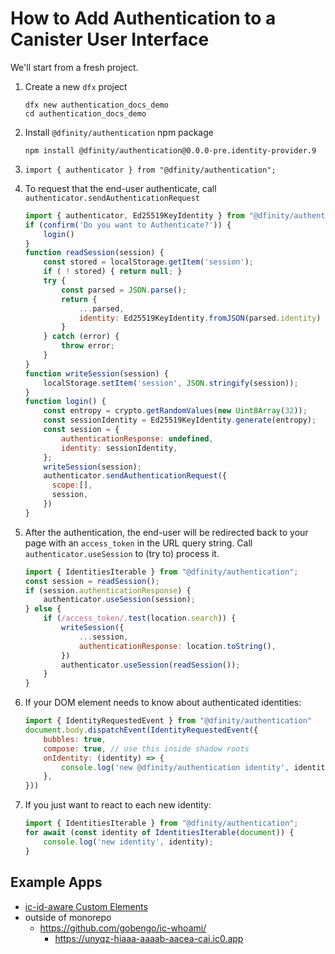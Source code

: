 # How to Add Authentication to a Canister User Interface

We'll start from a fresh project.

1. Create a new `dfx` project
    ```
    dfx new authentication_docs_demo
    cd authentication_docs_demo
    ```
1. Install `@dfinity/authentication` npm package
    ```
    npm install @dfinity/authentication@0.0.0-pre.identity-provider.9
    ```
2. `import { authenticator } from "@dfinity/authentication";`
3. To request that the end-user authenticate, call `authenticator.sendAuthenticationRequest`
    ```javascript
    import { authenticator, Ed25519KeyIdentity } from "@dfinity/authentication";
    if (confirm('Do you want to Authenticate?')) {
        login()
    }
    function readSession(session) {
        const stored = localStorage.getItem('session');
        if ( ! stored) { return null; }
        try {
            const parsed = JSON.parse();
            return {
                ...parsed,
                identity: Ed25519KeyIdentity.fromJSON(parsed.identity)
            }
        } catch (error) {
            throw error;
        }
    }
    function writeSession(session) {
        localStorage.setItem('session', JSON.stringify(session));
    }
    function login() {
        const entropy = crypto.getRandomValues(new Uint8Array(32));
        const sessionIdentity = Ed25519KeyIdentity.generate(entropy);
        const session = {
            authenticationResponse: undefined,
            identity: sessionIdentity,
        };
        writeSession(session);
        authenticator.sendAuthenticationRequest({
          scope:[],
          session,
        })
    }
    ```
4. After the authentication, the end-user will be redirected back to your page with an `access_token` in the URL query string. Call `authenticator.useSession` to (try to) process it.
    ```javascript
    import { IdentitiesIterable } from "@dfinity/authentication";
    const session = readSession();
    if (session.authenticationResponse) {
        authenticator.useSession(session);
    } else {
        if (/access_token/.test(location.search)) {
            writeSession({
                ...session,
                authenticationResponse: location.toString(),
            })
            authenticator.useSession(readSession());
        }
    }
    ```

5. If your DOM element needs to know about authenticated identities:
    ```javascript
    import { IdentityRequestedEvent } from "@dfinity/authentication"
    document.body.dispatchEvent(IdentityRequestedEvent({
        bubbles: true,
        compose: true, // use this inside shadow roots
        onIdentity: (identity) => {
            console.log('new @dfinity/authentication identity', identity);
        },
    }))
    ```

6. If you just want to react to each new identity:
    ```javascript
    import { IdentitiesIterable } from "@dfinity/authentication";
    for await (const identity of IdentitiesIterable(document)) {
        console.log('new identity', identity);
    }
    ```

## Example Apps

* [ic-id-aware Custom Elements](https://github.com/dfinity/agent-js/tree/identity-provider/2021-01-04/packages/authentication-demo)
* outside of monorepo
    * https://github.com/gobengo/ic-whoami/
        * https://unyqz-hiaaa-aaaab-aacea-cai.ic0.app
